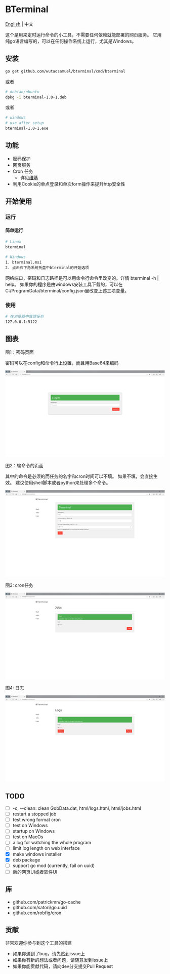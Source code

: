 # BTerminal

[English](./README.md) | 中文

这个是用来定时运行命令的小工具，不需要任何依赖就能部署的网页服务。
它用纯go语言编写的，可以在任何操作系统上运行，尤其是Windows。

## 安装

``` sh
go get github.com/wutaosamuel/bterminal/cmd/bterminal
```

或者

``` sh
# debian/ubuntu
dpkg -i bterminal-1.0-1.deb
```

或者

``` sh
# windows
# use after setup
bterminal-1.0-1.exe
```

## 功能

- 密码保护
- 网页服务
- Cron 任务
  - 详见[维基](https://en.wikipedia.org/wiki/Cron)
- 利用Cookie的单点登录和单次form操作来提升http安全性

## 开始使用

### 运行

#### 简单运行

``` sh
# Linux
bterminal
```

``` sh
# Windows
1. bterminal.msi
2. 点击右下角系统托盘中bterminal的开始选项
```

网络端口，密码和日志路径是可以用命令行命令里改变的。详情 bterminal -h | help。
如果你的程序是由windows安装工具下载的，可以在C:/ProgramData/bterminal/config.json里改变上述三项变量。

### 使用

``` sh
# 在浏览器中管理任务
127.0.0.1:5122
```

## 图表

图1：密码页面

密码可以在config和命令行上设置，而且用Base64来编码

![BTerminalPassword](./image/bterminalPassword.png)

图2：输命令的页面

其中的命令是必须的而任务的名字和cron时间可以不填。
如果不填，会直接生效。
建议使用shell脚本或者python来处理多个命令。

![BTerminalShell](./image/bterminalShell.png)

图3: cron任务

![BTerminalJob](./image/bterminalJobs.png)

图4: 日志

![BTerminalLogs](./image/bterminalLogs.png)

## TODO

- [ ] -c, --clean: clean GobData.dat, html/logs.html, html/jobs.html
- [ ] restart a stopped job
- [ ] test wrong format cron
- [ ] test on Windows
- [ ] startup on Windows
- [ ] test on MacOs
- [ ] a log for watching the whole program
- [ ] limit log length on web interface
- [x] make windows installer
- [x] deb package
- [ ] support go mod (currently, fail on uuid)
- [ ] 新的网页UI或者软件UI

## 库

- github.com/patrickmn/go-cache
- github.com/satori/go.uuid
- github.com/robfig/cron

## 贡献

非常欢迎你参与到这个工具的搭建

- 如果你遇到了bug，请先贴到issue上
- 如果你有新的想法或者问题，请随意发到issue上
- 如果你能贡献代码，请向dev分支提交Pull Request
